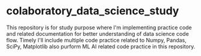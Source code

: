 # colaboratory_data_science_study
This repository is for study purpose where I'm implementing practice code and related documentation for better understanding of data science code flow. Timely I'll include multiple code practice related to Numpy, Pandas, SciPy, Matplotlib also purform ML AI related code practice in this repository.
